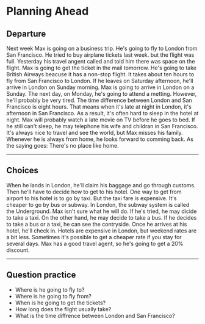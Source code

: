 # Planning Ahead

## Departure

Next week Max is going on a business trip.
He's going to fly to London from San Francisco.
He tried to buy airplane tickets last week. but the flight was full.
Yesterday his travel angent called and told him there was space on the flight.
Max is going to get the ticket in the mail tomorrow.
He's going to take British Airways beacuse it has a non-stop flight.
It takes about ten hours to fly from San Francisco to London.
If he leaves on Saturday afternoon, he'll arrive in London on Sunday morning.
Max is going to arrive in London on a Sunday.
The next day, on Monday, he's going to attend a metting.
However, he'll probably be very tired.
The time difference between London and San Francisco is eight hours.
That means when it's late at night in London, it's afternoon in San Francisco.
As a result, it's often hard to sleep in the hotel at night.
Max will probably watch a late movie on TV before he goes to bed.
If he still can't sleep, he may telephone his wife and childran in San Francisco.
It's always nice to travel and see the world, but Max misses his family.
Whenever he is always from home, he looks forward to comming back.
As the saying goes: There's no place like home.

---

## Choices

When he lands in London, he'll claim his baggage and go through customs.
Then he'll have to decide how to get to his hotel.
One way to get from airport to his hotel is to go by taxi.
But the taxi fare is expensive.
It's cheaper to go by bus or subway.
In London, the subway system is called the Underground.
Max isn't sure what he will do.
If he's tried, he may dicide to take a taxi.
On the other hand, he may decide to take a bus.
If he decides to take a bus or a taxi, he can see the contryside.
Once he arrives at his hotel, he'll check in.
Hotels are expensive in London, but weekend rates are a bit less.
Sometimes it's possible to get a cheaper rate if you stay for several days.
Max has a good travel agent, so he's going to get a 20% discount.

---

## Question practice

- Where is he going to fly to?
- Where is he going to fly from?
- When is he going to get the tickets?
- How long does the flight usually take?
- What is the time diffrence between London and San Francisco?

